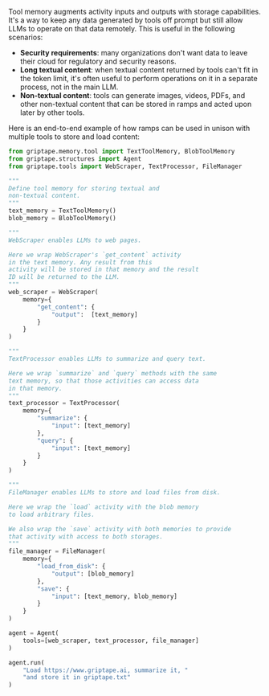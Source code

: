 Tool memory augments activity inputs and outputs with storage capabilities. It's a way to keep any data generated by tools off prompt but still allow LLMs to operate on that data remotely. This is useful in the following scenarios:

* **Security requirements**: many organizations don't want data to leave their cloud for regulatory and security reasons.
* **Long textual content**: when textual content returned by tools can't fit in the token limit, it's often useful to perform operations on it in a separate process, not in the main LLM.
* **Non-textual content**: tools can generate images, videos, PDFs, and other non-textual content that can be stored in ramps and acted upon later by other tools.

Here is an end-to-end example of how ramps can be used in unison with multiple tools to store and load content:

```python
from griptape.memory.tool import TextToolMemory, BlobToolMemory
from griptape.structures import Agent
from griptape.tools import WebScraper, TextProcessor, FileManager

"""
Define tool memory for storing textual and
non-textual content.
"""
text_memory = TextToolMemory()
blob_memory = BlobToolMemory()

"""
WebScraper enables LLMs to web pages.

Here we wrap WebScraper's `get_content` activity
in the text memory. Any result from this
activity will be stored in that memory and the result
ID will be returned to the LLM.
"""
web_scraper = WebScraper(
    memory={
        "get_content": {
            "output":  [text_memory]
        }
    }
)

"""
TextProcessor enables LLMs to summarize and query text.

Here we wrap `summarize` and `query` methods with the same
text memory, so that those activities can access data
in that memory.
"""
text_processor = TextProcessor(
    memory={
        "summarize": {
            "input": [text_memory]
        },
        "query": {
            "input": [text_memory]
        }
    }
)

"""
FileManager enables LLMs to store and load files from disk.

Here we wrap the `load` activity with the blob memory
to load arbitrary files.

We also wrap the `save` activity with both memories to provide
that activity with access to both storages.
"""
file_manager = FileManager(
    memory={
        "load_from_disk": {
            "output": [blob_memory]
        },
        "save": {
            "input": [text_memory, blob_memory]
        }
    }
)

agent = Agent(
    tools=[web_scraper, text_processor, file_manager]
)

agent.run(
    "Load https://www.griptape.ai, summarize it, "
    "and store it in griptape.txt"
)
```